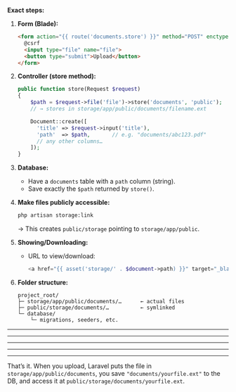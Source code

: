 **Exact steps:**

1. **Form (Blade):**

   ```html
   <form action="{{ route('documents.store') }}" method="POST" enctype="multipart/form-data">
     @csrf
     <input type="file" name="file">
     <button type="submit">Upload</button>
   </form>
   ```

2. **Controller (store method):**

   ```php
   public function store(Request $request)
   {
       $path = $request->file('file')->store('documents', 'public');
       // → stores in storage/app/public/documents/filename.ext

       Document::create([
         'title' => $request->input('title'),
         'path'  => $path,       // e.g. "documents/abc123.pdf"
         // any other columns…
       ]);
   }
   ```

3. **Database:**

   * Have a `documents` table with a `path` column (string).
   * Save exactly the `$path` returned by `store()`.

4. **Make files publicly accessible:**

   ```bash
   php artisan storage:link
   ```

   → This creates `public/storage` pointing to `storage/app/public`.

5. **Showing/Downloading:**

   * URL to view/download:

     ```php
     <a href="{{ asset('storage/' . $document->path) }}" target="_blank">View/Download</a>
     ```

6. **Folder structure:**

   ```
   project_root/
   ├─ storage/app/public/documents/…      ← actual files
   ├─ public/storage/documents/…          ← symlinked
   └─ database/
       └─ migrations, seeders, etc.
   ```
---
---
---
---
---

That’s it. When you upload, Laravel puts the file in `storage/app/public/documents`, you save `"documents/yourfile.ext"` to the DB, and access it at `public/storage/documents/yourfile.ext`.
